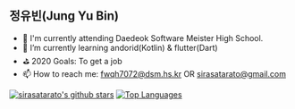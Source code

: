 ## 정유빈(Jung Yu Bin)  

- 🔭 I'm currently attending Daedeok Software Meister High School.
- 🌱 I’m currently learning andorid(Kotlin) & flutter(Dart)
- ⛳ 2020 Goals: To get a job
- 📫 How to reach me: fwqh7072@dsm.hs.kr OR sirasatarato@gmail.com

[![sirasatarato's github stars](https://github-readme-stats.vercel.app/api?username=sirasatarato&hide=issues)](https://github.com/anuraghazra/github-readme-stats)
[![Top Languages](https://github-readme-stats.vercel.app/api/top-langs/?username=sirasatarato&layout=compact&card_width=auto)](https://github.com/anuraghazra/github-readme-stats)
